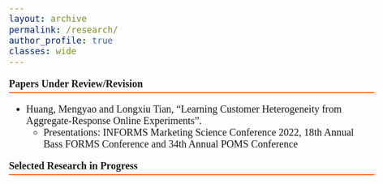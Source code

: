 ```yaml
---
layout: archive
permalink: /research/
author_profile: true
classes: wide
---
```


<style>
  body {
    font-family: Calibri;
    font-size: 20px;
  }
  .section-header {
    font-weight: bold;
    font-size: 20px;
    border-bottom: 2px solid #FD5F17;
    padding-bottom: 5px;
  }
</style>

<p class="section-header">Papers Under Review/Revision</p>
<ul>
  <li>
    Huang, Mengyao and Longxiu Tian, “Learning Customer Heterogeneity from Aggregate-Response Online Experiments”.
    <ul>
      <li>Presentations: INFORMS Marketing Science Conference 2022, 18th Annual Bass FORMS Conference and 34th Annual POMS Conference </li>
    </ul>
  </li>
</ul>

<p class="section-header">Selected Research in Progress</p>
<ul>

